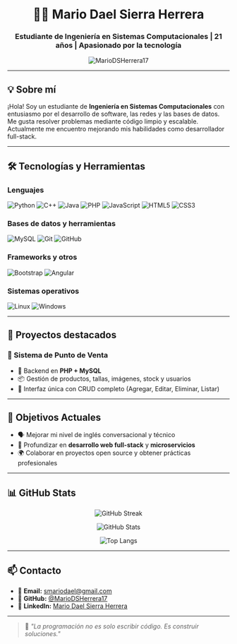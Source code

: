 <h1 align="center">👨‍💻 Mario Dael Sierra Herrera</h1>
<h3 align="center">Estudiante de Ingeniería en Sistemas Computacionales | 21 años | Apasionado por la tecnología</h3>

<p align="center">
  <img src="https://komarev.com/ghpvc/?username=MarioDSHerrera17&label=Profile%20views&color=0e75b6&style=flat" alt="MarioDSHerrera17" />
</p>

---

## 💡 Sobre mí

¡Hola! Soy un estudiante de **Ingeniería en Sistemas Computacionales** con entusiasmo por el desarrollo de software, las redes y las bases de datos. Me gusta resolver problemas mediante código limpio y escalable. Actualmente me encuentro mejorando mis habilidades como desarrollador full-stack.

---

## 🛠️ Tecnologías y Herramientas

### Lenguajes
![Python](https://img.shields.io/badge/-Python-3776AB?style=flat&logo=python&logoColor=white)
![C++](https://img.shields.io/badge/-C++-00599C?style=flat&logo=c%2b%2b&logoColor=white)
![Java](https://img.shields.io/badge/-Java-007396?style=flat&logo=java&logoColor=white)
![PHP](https://img.shields.io/badge/-PHP-777BB4?style=flat&logo=php&logoColor=white)
![JavaScript](https://img.shields.io/badge/-JavaScript-F7DF1E?style=flat&logo=javascript&logoColor=black)
![HTML5](https://img.shields.io/badge/-HTML5-E34F26?style=flat&logo=html5&logoColor=white)
![CSS3](https://img.shields.io/badge/-CSS3-1572B6?style=flat&logo=css3)

### Bases de datos y herramientas
![MySQL](https://img.shields.io/badge/-MySQL-4479A1?style=flat&logo=mysql&logoColor=white)
![Git](https://img.shields.io/badge/-Git-F05032?style=flat&logo=git&logoColor=white)
![GitHub](https://img.shields.io/badge/-GitHub-181717?style=flat&logo=github)

### Frameworks y otros
![Bootstrap](https://img.shields.io/badge/-Bootstrap-7952B3?style=flat&logo=bootstrap&logoColor=white)
![Angular](https://img.shields.io/badge/-Angular-DD0031?style=flat&logo=angular&logoColor=white)

### Sistemas operativos
![Linux](https://img.shields.io/badge/-Linux-FCC624?style=flat&logo=linux&logoColor=black)
![Windows](https://img.shields.io/badge/-Windows-0078D6?style=flat&logo=windows&logoColor=white)

---

## 📁 Proyectos destacados

### 🛒 Sistema de Punto de Venta
- 🧩 Backend en **PHP + MySQL**
- 📦 Gestión de productos, tallas, imágenes, stock y usuarios
- 🧭 Interfaz única con CRUD completo (Agregar, Editar, Eliminar, Listar)

---

## 🎯 Objetivos Actuales

- 🗣️ Mejorar mi nivel de inglés conversacional y técnico  
- 🧠 Profundizar en **desarrollo web full-stack** y **microservicios**  
- 🌍 Colaborar en proyectos open source y obtener prácticas profesionales  

---

## 📊 GitHub Stats

<p align="center">
  <img src="https://github-readme-streak-stats.herokuapp.com?user=MarioDSHerrera17&theme=tokyonight&hide_border=true&locale=es" alt="GitHub Streak" />
</p>

<p align="center">
  <img src="https://github-readme-stats.vercel.app/api?username=MarioDSHerrera17&show_icons=true&theme=tokyonight&hide_border=true" alt="GitHub Stats" />
</p>

<p align="center">
  <img src="https://github-readme-stats.vercel.app/api/top-langs/?username=MarioDSHerrera17&layout=compact&theme=tokyonight&hide_border=true" alt="Top Langs" />
</p>

---

## 📫 Contacto

- 📧 **Email:** [smariodael@gmail.com](mailto:smariodael@gmail.com)  
- 🐙 **GitHub:** [@MarioDSHerrera17](https://github.com/MarioDSHerrera17)  
- 💼 **LinkedIn:** [Mario Dael Sierra Herrera](https://linkedin.com/in/mario-dael-sierra-herrera-0bbb05325)  

---

> 🧠 *"La programación no es solo escribir código. Es construir soluciones."*
